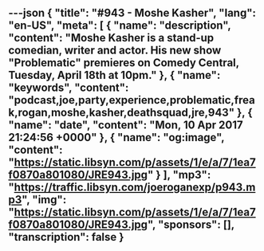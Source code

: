 ---json
{
  "title": "#943 - Moshe Kasher",
  "lang": "en-US",
  "meta": [
    {
      "name": "description",
      "content": "Moshe Kasher is a stand-up comedian, writer and actor. His new show \"Problematic\" premieres on Comedy Central, Tuesday, April 18th at 10pm."
    },
    {
      "name": "keywords",
      "content": "podcast,joe,party,experience,problematic,freak,rogan,moshe,kasher,deathsquad,jre,943"
    },
    {
      "name": "date",
      "content": "Mon, 10 Apr 2017 21:24:56 +0000"
    },
    {
      "name": "og:image",
      "content": "https://static.libsyn.com/p/assets/1/e/a/7/1ea7f0870a801080/JRE943.jpg"
    }
  ],
  "mp3": "https://traffic.libsyn.com/joeroganexp/p943.mp3",
  "img": "https://static.libsyn.com/p/assets/1/e/a/7/1ea7f0870a801080/JRE943.jpg",
  "sponsors": [],
  "transcription": false
}
---
<episode-header />

<timemark seconds="0" />

<transcribe-call-to-action />

<episode-footer />